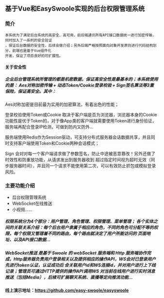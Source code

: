 ## 基于Vue和EasySwoole实现的后台权限管理系统
   
### 简介
    本系统为了满足后台系统的高安全、高可用，前后端通讯所有API接口数据统一进行加密传输，同时加入了一系列的安全验证
    ，保证后台数据的安全性，后续会做介绍；另外后端严格按照面向对象开发原则进行代码结构划分，前端也是基于Vue组件化
    开发，保证了项目良好的可扩展性。
#### 关于安全性
##### 企业后台管理系统所管理的都是机密数据，保证高安全性是最基本的；本系统使用的是： Aes对称加密传输 + 动态Token/Cookie登录校验 + Sign签名算法等3重保险，保证高安全。其中：
Aes对称加密是目前最为实用的加密算法，有着出色的性能；

登录校验使用Token或Cookie 取决于客户端是否为浏览器，浏览器本身的Cookie功能性是优于Token的，对于像App类的客户端就需要使用Token进行身份验证，服务端再配合登录IP检测，可做到防内又防外...

服务端使用Redis作为Session驱动，可支持分布式服务器会话数据共享，并且同时支持客户端使用Token和Cookie两种会话模式；

Sign 会对对每一个客户端请求做了参数签名，防止中途被恶意篡改！另外还做了时效性和防重放功能，从请求发出到服务器收到
超过指定时间视为超时无效（同步服务器时间），并且同一个请求不能使用第二次，可以有效防止抓包或模拟登录风险。
    
### 主要功能介绍

* 后台权限管理系统
* WebSocket在线推送
* 小视频......

##### 权限系统分为4个部分：用户管理、角色管理、权限管理、菜单管理； 各个实体之间的关联关系介绍：每个后台用户隶属于相应的角色，不同的角色可分配不等的权限，每个权限又管理着不同的路由，每个路由就决定了用户所能访问的 页面地址、以及API接口数据...
##### WebSocket推送 是基于 Swoole 的 webSocket 服务端和 Http 服务端协作完成，Http服务器负责用户登录相关以及提供相应的操作API，WS会对已登录用户先进行token认证，认证成功后 会关联用户id和WS连接id，并对用户进行上下线记录；管理员可通过HTTP提供的操作API调用WS 对当前在线用户进行实时消息推送（包括Media），后续可扩展聊天系统、直播等定向推流功能...
#### 线上演示地址：https://github.com/easy-swoole/easyswoole
